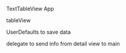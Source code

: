 TextTableView App


tableView

UserDefaults to save data

delegate to send info from detail view to main
